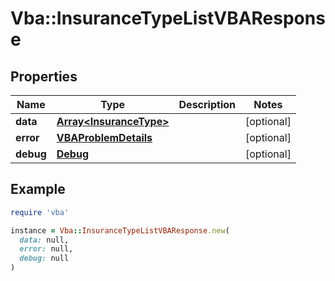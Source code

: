 # Vba::InsuranceTypeListVBAResponse

## Properties

| Name | Type | Description | Notes |
| ---- | ---- | ----------- | ----- |
| **data** | [**Array&lt;InsuranceType&gt;**](InsuranceType.md) |  | [optional] |
| **error** | [**VBAProblemDetails**](VBAProblemDetails.md) |  | [optional] |
| **debug** | [**Debug**](Debug.md) |  | [optional] |

## Example

```ruby
require 'vba'

instance = Vba::InsuranceTypeListVBAResponse.new(
  data: null,
  error: null,
  debug: null
)
```

